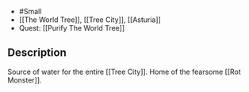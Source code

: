 - #Small 
- [[The World Tree]], [[Tree City]], [[Asturia]]
- Quest: [[Purify The World Tree]]
## Description
Source of water for the entire [[Tree City]]. Home of the fearsome [[Rot Monster]].